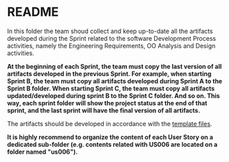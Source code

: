 # README

In this folder the team shoud collect and keep up-to-date all the artifacts developed during the Sprint related to the software Development Process activities, namely the Engineering Requirements, OO Analysis and Design activities.

**At the beginning of each Sprint, the team must copy the last version of all artifacts developed in the previous Sprint. For example, when starting Sprint B, the team must copy all artifacts developed during Sprint A to the Sprint B folder. When starting Sprint C, the team must copy all artifacts updated/developed during sprint B to the Sprint C folder. And so on. This way, each sprint folder will show the project status at the end of that sprint, and the last sprint will have the final version of all artifacts.**

The artifacts should be developed in accordance with the [template files](../template).

**It is highly recommend to organize the content of each User Story on a dedicated sub-folder (e.g. contents related with US006 are located on a folder named "us006").**